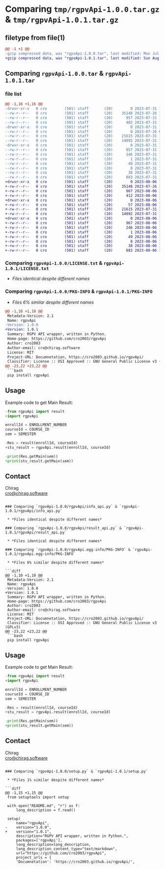 # Comparing `tmp/rgpvApi-1.0.0.tar.gz` & `tmp/rgpvApi-1.0.1.tar.gz`

## filetype from file(1)

```diff
@@ -1 +1 @@
-gzip compressed data, was "rgpvApi-1.0.0.tar", last modified: Mon Jul 31 14:15:00 2023, max compression
+gzip compressed data, was "rgpvApi-1.0.1.tar", last modified: Sun Aug  6 10:17:27 2023, max compression
```

## Comparing `rgpvApi-1.0.0.tar` & `rgpvApi-1.0.1.tar`

### file list

```diff
@@ -1,16 +1,16 @@
-drwxr-xr-x   0 cro        (501) staff       (20)        0 2023-07-31 14:15:00.814052 rgpvApi-1.0.0/
--rw-r--r--   0 cro        (501) staff       (20)    35148 2023-07-26 12:21:56.000000 rgpvApi-1.0.0/LICENSE.txt
--rw-r--r--   0 cro        (501) staff       (20)      957 2023-07-31 14:15:00.813937 rgpvApi-1.0.0/PKG-INFO
--rw-r--r--   0 cro        (501) staff       (20)      402 2023-07-31 13:39:31.000000 rgpvApi-1.0.0/README.md
-drwxr-xr-x   0 cro        (501) staff       (20)        0 2023-07-31 14:15:00.812984 rgpvApi-1.0.0/rgpvApi/
--rw-r--r--   0 cro        (501) staff       (20)        0 2023-07-26 07:48:08.000000 rgpvApi-1.0.0/rgpvApi/__init__.py
--rw-r--r--   0 cro        (501) staff       (20)    21615 2023-07-31 12:43:39.000000 rgpvApi-1.0.0/rgpvApi/info_api.py
--rw-r--r--   0 cro        (501) staff       (20)    14892 2023-07-31 13:36:59.000000 rgpvApi-1.0.0/rgpvApi/result_api.py
-drwxr-xr-x   0 cro        (501) staff       (20)        0 2023-07-31 14:15:00.813779 rgpvApi-1.0.0/rgpvApi.egg-info/
--rw-r--r--   0 cro        (501) staff       (20)      957 2023-07-31 14:15:00.000000 rgpvApi-1.0.0/rgpvApi.egg-info/PKG-INFO
--rw-r--r--   0 cro        (501) staff       (20)      246 2023-07-31 14:15:00.000000 rgpvApi-1.0.0/rgpvApi.egg-info/SOURCES.txt
--rw-r--r--   0 cro        (501) staff       (20)        1 2023-07-31 14:15:00.000000 rgpvApi-1.0.0/rgpvApi.egg-info/dependency_links.txt
--rw-r--r--   0 cro        (501) staff       (20)       49 2023-07-31 14:15:00.000000 rgpvApi-1.0.0/rgpvApi.egg-info/requires.txt
--rw-r--r--   0 cro        (501) staff       (20)        8 2023-07-31 14:15:00.000000 rgpvApi-1.0.0/rgpvApi.egg-info/top_level.txt
--rw-r--r--   0 cro        (501) staff       (20)       38 2023-07-31 14:15:00.814092 rgpvApi-1.0.0/setup.cfg
--rw-r--r--   0 cro        (501) staff       (20)      883 2023-07-31 14:11:00.000000 rgpvApi-1.0.0/setup.py
+drwxr-xr-x   0 cro        (501) staff       (20)        0 2023-08-06 10:17:27.176677 rgpvApi-1.0.1/
+-rw-r--r--   0 cro        (501) staff       (20)    35148 2023-07-26 12:21:56.000000 rgpvApi-1.0.1/LICENSE.txt
+-rw-r--r--   0 cro        (501) staff       (20)      967 2023-08-06 10:17:27.176565 rgpvApi-1.0.1/PKG-INFO
+-rw-r--r--   0 cro        (501) staff       (20)      412 2023-08-06 10:12:57.000000 rgpvApi-1.0.1/README.md
+drwxr-xr-x   0 cro        (501) staff       (20)        0 2023-08-06 10:17:27.175551 rgpvApi-1.0.1/rgpvApi/
+-rw-r--r--   0 cro        (501) staff       (20)       57 2023-08-06 10:08:49.000000 rgpvApi-1.0.1/rgpvApi/__init__.py
+-rw-r--r--   0 cro        (501) staff       (20)    21615 2023-07-31 12:43:39.000000 rgpvApi-1.0.1/rgpvApi/info_api.py
+-rw-r--r--   0 cro        (501) staff       (20)    14892 2023-07-31 13:36:59.000000 rgpvApi-1.0.1/rgpvApi/result_api.py
+drwxr-xr-x   0 cro        (501) staff       (20)        0 2023-08-06 10:17:27.176388 rgpvApi-1.0.1/rgpvApi.egg-info/
+-rw-r--r--   0 cro        (501) staff       (20)      967 2023-08-06 10:17:27.000000 rgpvApi-1.0.1/rgpvApi.egg-info/PKG-INFO
+-rw-r--r--   0 cro        (501) staff       (20)      246 2023-08-06 10:17:27.000000 rgpvApi-1.0.1/rgpvApi.egg-info/SOURCES.txt
+-rw-r--r--   0 cro        (501) staff       (20)        1 2023-08-06 10:17:27.000000 rgpvApi-1.0.1/rgpvApi.egg-info/dependency_links.txt
+-rw-r--r--   0 cro        (501) staff       (20)       49 2023-08-06 10:17:27.000000 rgpvApi-1.0.1/rgpvApi.egg-info/requires.txt
+-rw-r--r--   0 cro        (501) staff       (20)        8 2023-08-06 10:17:27.000000 rgpvApi-1.0.1/rgpvApi.egg-info/top_level.txt
+-rw-r--r--   0 cro        (501) staff       (20)       38 2023-08-06 10:17:27.176710 rgpvApi-1.0.1/setup.cfg
+-rw-r--r--   0 cro        (501) staff       (20)      883 2023-08-06 10:16:44.000000 rgpvApi-1.0.1/setup.py
```

### Comparing `rgpvApi-1.0.0/LICENSE.txt` & `rgpvApi-1.0.1/LICENSE.txt`

 * *Files identical despite different names*

### Comparing `rgpvApi-1.0.0/PKG-INFO` & `rgpvApi-1.0.1/PKG-INFO`

 * *Files 6% similar despite different names*

```diff
@@ -1,10 +1,10 @@
 Metadata-Version: 2.1
 Name: rgpvApi
-Version: 1.0.0
+Version: 1.0.1
 Summary: RGPV API wrapper, written in Python.
 Home-page: https://github.com/cro2003/rgpvApi
 Author: cro2003
 Author-email: cro@chirag.software
 License: MIT
 Project-URL: Documnetation, https://cro2003.github.io/rgpvApi/
 Classifier: License :: OSI Approved :: GNU General Public License v3 (GPLv3)
@@ -23,22 +23,22 @@
 ```bash
 pip install rgpvApi
 ```
 
 ## Usage
 Example code to get Main Result:
 ```python
-from rgpvApi import result
+import rgpvApi
 
 enrollId = ENROLLMENT_NUMBER
 courseId = COURSE_ID
 sem = SEMESTER
 
-Res = result(enrollId, courseId)
+stu_result = rgpvApi.result(enrollId, courseId)
 
-print(Res.getMain(sem))
+print(stu_result.getMain(sem))
 ```
 
 ## Contact 
 Chirag
 <br>[cro@chirag.software](mailto:cro@chirag.software)
```

### Comparing `rgpvApi-1.0.0/rgpvApi/info_api.py` & `rgpvApi-1.0.1/rgpvApi/info_api.py`

 * *Files identical despite different names*

### Comparing `rgpvApi-1.0.0/rgpvApi/result_api.py` & `rgpvApi-1.0.1/rgpvApi/result_api.py`

 * *Files identical despite different names*

### Comparing `rgpvApi-1.0.0/rgpvApi.egg-info/PKG-INFO` & `rgpvApi-1.0.1/rgpvApi.egg-info/PKG-INFO`

 * *Files 6% similar despite different names*

```diff
@@ -1,10 +1,10 @@
 Metadata-Version: 2.1
 Name: rgpvApi
-Version: 1.0.0
+Version: 1.0.1
 Summary: RGPV API wrapper, written in Python.
 Home-page: https://github.com/cro2003/rgpvApi
 Author: cro2003
 Author-email: cro@chirag.software
 License: MIT
 Project-URL: Documnetation, https://cro2003.github.io/rgpvApi/
 Classifier: License :: OSI Approved :: GNU General Public License v3 (GPLv3)
@@ -23,22 +23,22 @@
 ```bash
 pip install rgpvApi
 ```
 
 ## Usage
 Example code to get Main Result:
 ```python
-from rgpvApi import result
+import rgpvApi
 
 enrollId = ENROLLMENT_NUMBER
 courseId = COURSE_ID
 sem = SEMESTER
 
-Res = result(enrollId, courseId)
+stu_result = rgpvApi.result(enrollId, courseId)
 
-print(Res.getMain(sem))
+print(stu_result.getMain(sem))
 ```
 
 ## Contact 
 Chirag
 <br>[cro@chirag.software](mailto:cro@chirag.software)
```

### Comparing `rgpvApi-1.0.0/setup.py` & `rgpvApi-1.0.1/setup.py`

 * *Files 1% similar despite different names*

```diff
@@ -1,15 +1,15 @@
 from setuptools import setup
 
 with open("README.md", "r") as f:
     long_description = f.read()
 
 setup(
     name="rgpvApi",
-    version="1.0.0",
+    version="1.0.1",
     description="RGPV API wrapper, written in Python.",
     packages=['rgpvApi'],
     long_description=long_description,
     long_description_content_type="text/markdown",
     url="https://github.com/cro2003/rgpvApi",
     project_urls = {
     'Documnetation': 'https://cro2003.github.io/rgpvApi/',
```

